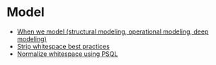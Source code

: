 # Model

* [When we model (structural modeling, operational modeling, deep modeling)](http://therealadam.com/2015/06/30/when-we-model/)
* [Strip whitespace best practices](http://stackoverflow.com/questions/3268053/rails-before-validation-strip-whitespace-best-practices)
* [Normalize whitespace using PSQL](https://wiki.postgresql.org/wiki/Normalize_whitespace)